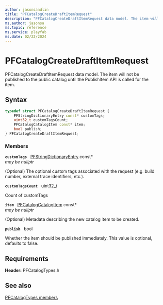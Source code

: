 ```yaml
---
author: jasonsandlin
title: "PFCatalogCreateDraftItemRequest"
description: "PFCatalogCreateDraftItemRequest data model. The item will not be published to the public catalog until the PublishItem API is called for the item."
ms.author: jasonsa
ms.topic: reference
ms.service: playfab
ms.date: 02/22/2024
---
```


# PFCatalogCreateDraftItemRequest  

PFCatalogCreateDraftItemRequest data model. The item will not be published to the public catalog until the PublishItem API is called for the item.  

## Syntax  
  
```cpp
typedef struct PFCatalogCreateDraftItemRequest {  
    PFStringDictionaryEntry const* customTags;  
    uint32_t customTagsCount;  
    PFCatalogCatalogItem const* item;  
    bool publish;  
} PFCatalogCreateDraftItemRequest;  
```
  
### Members  
  
**`customTags`** &nbsp; [PFStringDictionaryEntry](../../pftypes/structs/pfstringdictionaryentry.md) const*  
*may be nullptr*  
  
(Optional) The optional custom tags associated with the request (e.g. build number, external trace identifiers, etc.).
  
**`customTagsCount`** &nbsp; uint32_t  
  
Count of customTags
  
**`item`** &nbsp; [PFCatalogCatalogItem](pfcatalogcatalogitem.md) const*  
*may be nullptr*  
  
(Optional) Metadata describing the new catalog item to be created.
  
**`publish`** &nbsp; bool  
  
Whether the item should be published immediately. This value is optional, defaults to false.
  
  
## Requirements  
  
**Header:** PFCatalogTypes.h
  
## See also  
[PFCatalogTypes members](../pfcatalogtypes_members.md)  

  
  
